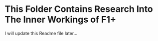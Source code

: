 # This Folder Contains Research Into The Inner Workings of F1+

I will update this Readme file later...
